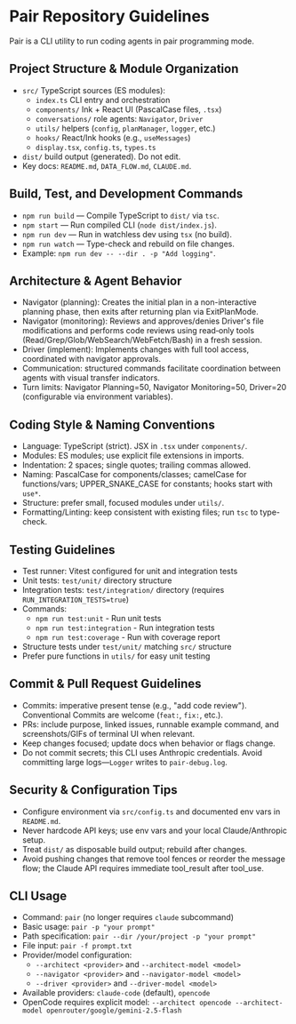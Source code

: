 # Pair Repository Guidelines

Pair is a CLI utility to run coding agents in pair programming mode.

## Project Structure & Module Organization
- `src/` TypeScript sources (ES modules):
  - `index.ts` CLI entry and orchestration
  - `components/` Ink + React UI (PascalCase files, `.tsx`)
  - `conversations/` role agents: `Navigator`, `Driver`
  - `utils/` helpers (`config`, `planManager`, `logger`, etc.)
  - `hooks/` React/Ink hooks (e.g., `useMessages`)
  - `display.tsx`, `config.ts`, `types.ts`
- `dist/` build output (generated). Do not edit.
- Key docs: `README.md`, `DATA_FLOW.md`, `CLAUDE.md`.

## Build, Test, and Development Commands
- `npm run build` — Compile TypeScript to `dist/` via `tsc`.
- `npm start` — Run compiled CLI (`node dist/index.js`).
- `npm run dev` — Run in watchless dev using `tsx` (no build).
- `npm run watch` — Type-check and rebuild on file changes.
- Example: `npm run dev -- --dir . -p "Add logging"`.

## Architecture & Agent Behavior
- Navigator (planning): Creates the initial plan in a non-interactive planning phase, then exits after returning plan via ExitPlanMode.
- Navigator (monitoring): Reviews and approves/denies Driver's file modifications and performs code reviews using read‑only tools (Read/Grep/Glob/WebSearch/WebFetch/Bash) in a fresh session.
- Driver (implement): Implements changes with full tool access, coordinated with navigator approvals.
- Communication: structured commands facilitate coordination between agents with visual transfer indicators.
- Turn limits: Navigator Planning=50, Navigator Monitoring=50, Driver=20 (configurable via environment variables).

## Coding Style & Naming Conventions
- Language: TypeScript (strict). JSX in `.tsx` under `components/`.
- Modules: ES modules; use explicit file extensions in imports.
- Indentation: 2 spaces; single quotes; trailing commas allowed.
- Naming: PascalCase for components/classes; camelCase for functions/vars;
  UPPER_SNAKE_CASE for constants; hooks start with `use*`.
- Structure: prefer small, focused modules under `utils/`.
- Formatting/Linting: keep consistent with existing files; run `tsc` to type-check.

## Testing Guidelines
- Test runner: Vitest configured for unit and integration tests
- Unit tests: `test/unit/` directory structure
- Integration tests: `test/integration/` directory (requires `RUN_INTEGRATION_TESTS=true`)
- Commands:
  - `npm run test:unit` - Run unit tests
  - `npm run test:integration` - Run integration tests
  - `npm run test:coverage` - Run with coverage report
- Structure tests under `test/unit/` matching `src/` structure
- Prefer pure functions in `utils/` for easy unit testing

## Commit & Pull Request Guidelines
- Commits: imperative present tense (e.g., "add code review"). Conventional Commits are welcome (`feat:`, `fix:`, etc.).
- PRs: include purpose, linked issues, runnable example command, and screenshots/GIFs of terminal UI when relevant.
- Keep changes focused; update docs when behavior or flags change.
- Do not commit secrets; this CLI uses Anthropic credentials. Avoid committing large logs—`Logger` writes to `pair-debug.log`.

## Security & Configuration Tips
- Configure environment via `src/config.ts` and documented env vars in `README.md`.
- Never hardcode API keys; use env vars and your local Claude/Anthropic setup.
- Treat `dist/` as disposable build output; rebuild after changes.
- Avoid pushing changes that remove tool fences or reorder the message flow; the Claude API requires immediate tool_result after tool_use.

## CLI Usage
- Command: `pair` (no longer requires `claude` subcommand)
- Basic usage: `pair -p "your prompt"`
- Path specification: `pair --dir /your/project -p "your prompt"`
- File input: `pair -f prompt.txt`
- Provider/model configuration:
  - `--architect <provider>` and `--architect-model <model>`
  - `--navigator <provider>` and `--navigator-model <model>`
  - `--driver <provider>` and `--driver-model <model>`
- Available providers: `claude-code` (default), `opencode`
- OpenCode requires explicit model: `--architect opencode --architect-model openrouter/google/gemini-2.5-flash`
